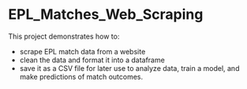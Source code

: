 # EPL_Matches_Web_Scraping


This project demonstrates how to:
 - scrape EPL match data from a website
 - clean the data and format it into a dataframe
 - save it as a CSV file for later use to analyze data, train a model, and make predictions of match outcomes.  

